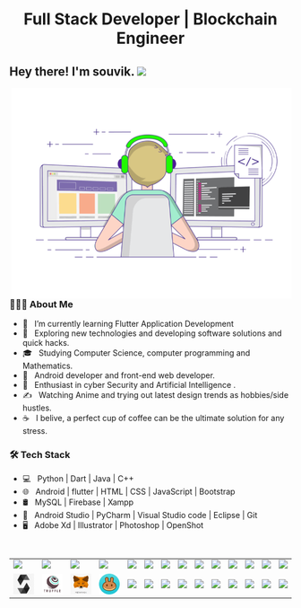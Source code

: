 <p>
<!-- <h1 align="center">Hi, I am WAO Super </h1> -->
<h1 align="center">Full Stack Developer | Blockchain Engineer </h3>
</p>
<h2> Hey there! I'm souvik. <img src="https://github.com/souvikguria98/souvikguria98/blob/master/Hi.gif" width="25"></h2>
<img align="right" alt="GIF" src="https://raw.githubusercontent.com/devSouvik/devSouvik/master/gif3.gif" width="500"/>

<h3> 👨🏻‍💻 About Me </h3>

- 🔭 &nbsp; I’m currently learning Flutter Application Development
- 🤔 &nbsp; Exploring new technologies and developing software solutions and quick hacks.
- 🎓 &nbsp; Studying Computer Science, computer programming and Mathematics.
- 💼 &nbsp; Android developer and front-end web developer.
- 🌱 &nbsp; Enthusiast in cyber Security and Artificial Intelligence .
- ✍️ &nbsp; Watching Anime and trying out latest design trends as hobbies/side hustles.
- ☕ &nbsp; I belive, a perfect cup of coffee can be the ultimate solution for any stress. 

<h3>🛠 Tech Stack</h3>

- 💻 &nbsp; Python | Dart | Java | C++  
- 🌐 &nbsp; Android | flutter | HTML | CSS | JavaScript | Bootstrap 
- 🛢 &nbsp; MySQL | Firebase | Xampp
- 🔧 &nbsp; Android Studio | PyCharm | Visual Studio code | Eclipse | Git
- 🖥 &nbsp; Adobe Xd | Illustrator | Photoshop | OpenShot

<br>
<!-- <img align="left" src="https://visitor-badge.laobi.icu/badge?page_id=WAOSuper" /> -->
<!-- <img align="right" src="https://img.shields.io/github/followers/WAOSuper?label=Follow&style=social" /> -->
<!-- <img height="20px" /> -->
<!-- <h2 font-weight="bold">GitHub Stats</h2> -->
<!-- <img align="left" height="160px" src="https://github-readme-stats.vercel.app/api?username=WAOSuper&show_icons=true&theme=vue-dark&count_private=true" /> -->
<!-- <img align="right" height="160px" src="https://github-readme-stats.vercel.app/api/top-langs/?username=FeloniousGru-Super&layout=compact&theme=vue-dark&count_private=true" /> -->
<!-- <img height="180px" /> -->

<!-- <h2 font-weight="bold">𝐒𝐤𝐢𝐥𝐥𝐬</h2> -->
<table>
  <tr>
    <td><img src="https://cdn.iconscout.com/icon/free/png-64/react-3-1175109.png" width="100"></td>
    <td><img src="https://cdn.iconscout.com/icon/free/png-64/vue-282497.png" width="100"></td>
    <td><img src="https://cdn.iconscout.com/icon/free/png-64/node-js-1174925.png" width="100"></td>
    <td><img src="https://cdn.iconscout.com/icon/free/png-64/javascript-24-1174950.png" width="100"></td>
    <td><img src="https://cdn.iconscout.com/icon/free/png-64/typescript-1174965.png" width="100"></td>
    <td><img src="https://cdn.iconscout.com/icon/free/png-64/mysql-18-1174938.png" width="100"></td>
    <td><img src="https://cdn.iconscout.com/icon/free/png-64/java-59-1174952.png" width="100"></td>
    <td><img src="https://cdn.iconscout.com/icon/free/png-64/cakephp-3-1175050.png" width="100"></td>
    <td><img src="https://cdn.iconscout.com/icon/free/png-64/html5-2474805-2056091.png" width="100"></td>
    <td><img src="https://cdn.iconscout.com/icon/free/png-128/sass-13-1175092.png" width="100"></td>
    <td><img src="https://cdn.iconscout.com/icon/free/png-64/webpack-1-1174980.png" width="100"></td>
    <td><img src="https://cdn.iconscout.com/icon/free/png-64/visualstudio-1-1174964.png" width="100"></td>
    <td><img src="https://cdn.iconscout.com/icon/free/png-64/django-11-1175036.png" width="100"></td>
    <td><img src="https://cdn.iconscout.com/icon/free/png-128/mongodb-4-1175139.png" width="100"></td>
   </tr>
    <tr>
      <td><img src="https://github.com/kroim/profile/blob/master/icons/icon_solidity.png?raw=true" width="100"></td>
      <td><img src="https://github.com/kroim/profile/blob/master/icons/icon_truffle.png?raw=true" width="100"></td>
      <td><img src="https://github.com/kroim/profile/blob/master/icons/icon_metamask.png?raw=true" width="100"></td>
      <td><img src="https://github.com/kroim/profile/blob/master/icons/icon_pancake.png?raw=true" width="100"></td>
      <td><img src="https://cdn.iconscout.com/icon/free/png-64/github-170-1175028.png" width="100"></td>
      <td><img src="https://cdn.iconscout.com/icon/free/png-64/swift-18-1174990.png" width="100"></td>
      <td><img src="https://cdn.iconscout.com/icon/free/png-64/rubymine-1175004.png" width="100"></td>
      <td><img src="https://cdn.iconscout.com/icon/free/png-64/ionic-4-1175016.png" width="100"></td>
      <td><img src="https://cdn.iconscout.com/icon/free/png-64/pycharm-1175008.png" width="100"></td>
      <td><img src="https://cdn.iconscout.com/icon/free/png-64/gradle-2-1174969.png" width="100"></td>
      <td><img src="https://cdn.iconscout.com/icon/free/png-64/go-76-1175027.png" width="100"></td>
      <td><img src="https://cdn.iconscout.com/icon/free/png-128/c-57-1175191.png" width="100"></td>
      <td><img src="https://cdn.iconscout.com/icon/free/png-64/angular-3-226070.png" width="100"></td>
      <td><img src="https://cdn.iconscout.com/icon/free/png-64/electron-67-1175035.png" width="100"></td>
   </tr>
</table>

<!-- <img height="" width="100%" src="https://activity-graph.herokuapp.com/graph?username=WAOSuper&theme=github&count_private=true" /> -->

<!-- <img height="" src="https://activity-graph.herokuapp.com/graph?username=WAOSuper&theme=github&count_private=true" /> -->

<!-- ![WAOSuper's GitHub stats](https://github-readme-stats.vercel.app/api?username=WAOSuper&hide=contribs,prs&theme=vue-dark&show_icons=true) -->

<!-- [![Top Langs](https://github-readme-stats.vercel.app/api/top-langs/?username=WAOSuper&layout=compact&theme=vue-dark)](https://github.com/WAOSuper/github-readme-stats) -->

<!-- <img src="https://github-readme-streak-stats.herokuapp.com/?user=WAOSuper&" alt="aryasoni98" /> -->

<!-- <img src="https://github-profile-trophy.vercel.app/?username=WAOSuper&theme=vue-dark&no-bg=true" /> -->

<!-- [![WAO Super github activity graph](https://activity-graph.herokuapp.com/graph?username=WAOSuper&theme=vue-dark)](https://github.com/WAOSuper/github-readme-activity-graph) -->
<!---
WAOSuper/WAOSuper is a ✨ special ✨ repository because its `README.md` (this file) appears on your GitHub profile.
You can click the Preview link to take a look at your changes.
--->
